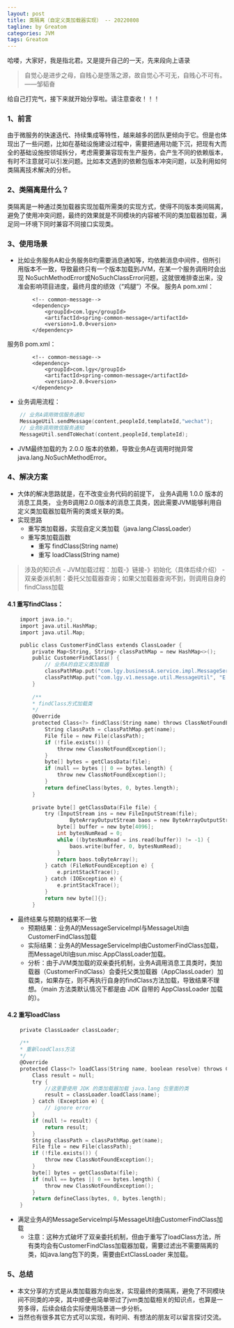 ```yaml
---
layout: post
title: 类隔离（自定义类加载器实现） -- 20220808
tagline: by Greatom
categories: JVM
tags: Greatom
---
```


哈喽，大家好，我是指北君。又是提升自己的一天，先来段向上语录
> 自觉心是进步之母，自贱心是堕落之源，故自觉心不可无，自贱心不可有。——邹韬奋

给自己打完气，接下来就开始分享啦。请注意查收！！！

### 1、前言
由于微服务的快速迭代、持续集成等特性，越来越多的团队更倾向于它。但是也体现出了一些问题，比如在基础设施建设过程中，需要把通用功能下沉，把现有大而全的基础设施按领域拆分，考虑需要兼容现有生产服务，会产生不同的依赖版本，有时不注意就可以引发问题。比如本文遇到的依赖包版本冲突问题，以及利用如何类隔离技术解决的分析。



### 2、类隔离是什么？
类隔离是一种通过类加载器实现加载所需类的实现方式，使得不同版本类间隔离，避免了使用冲突问题，最终的效果就是不同模块的内容被不同的类加载器加载，满足同一环境下同时兼容不同接口实现类。

### 3、使用场景
- 比如业务服务A和业务服务B均需要消息通知等，均依赖消息中间件，但所引用版本不一致，导致最终只有一个版本加载到JVM，在某一个服务调用时会出现 NoSuchMethodError或NoSuchClassError问题，这就很难排查出来，没准会影响项目进度，最终月度的绩效（“鸡腿”）不保。
服务A pom.xml：
```
		<!-- common-message-->
        <dependency>
            <groupId>com.lgy</groupId>
            <artifactId>spring-common-message</artifactId>
            <version>1.0.0<version>
        </dependency>
```
服务B pom.xml：
```
		<!-- common-message-->
        <dependency>
            <groupId>com.lgy</groupId>
            <artifactId>spring-common-message</artifactId>
            <version>2.0.0<version>
        </dependency>
```
- 业务调用流程：
```c
	// 业务A调用微信服务通知
	MessageUtil.sendMessage(content,peopleId,templateId,"wechat");
	// 业务B调用微信服务通知
	MessageUtil.sendToWechat(content,peopleId,templateId);
```
- JVM最终加载的为 2.0.0 版本的依赖，导致业务A在调用时抛异常java.lang.NoSuchMethodError。

### 4、解决方案
- 大体的解决思路就是，在不改变业务代码的前提下， 业务A调用 1.0.0 版本的消息工具类， 业务B调用2.0.0版本的消息工具类，因此需要JVM能够利用自定义类加载器加载所需的类或关联的类。
- 实现思路
	- 重写类加载器，实现自定义类加载（java.lang.ClassLoader）
	- 重写类加载函数
		- 重写 findClass(String name)
		- 重写 loadClass(String name)
> 涉及的知识点
	- JVM加载过程：加载-》链接-》初始化（具体后续介绍）
	- 双亲委派机制：委托父加载器查询；如果父加载器查询不到，则调用自身的findClass加载

#### 4.1 重写findClass：
```c
	import java.io.*;
	import java.util.HashMap;
	import java.util.Map;

	public class CustomerFindClass extends ClassLoader {
		private Map<String, String> classPathMap = new HashMap<>();
		public CustomerFindClass() {
			// 业务A的自定义类加载器
			classPathMap.put("com.lgy.businessA.service.impl.MessageServiceImpl", "E:/dataway-demo/example/target/classes/com/lgy/businessA/service/impl/MessageServiceImpl.class");
			classPathMap.put("com.lgy.v1.message.util.MessageUtil", "E:/dataway-demo/example/target/classes/com/lgy/v1/message/util/MessageUtil.class");
		}
		
		/**
		* findClass方式加载类
		*/
		@Override
		protected Class<?> findClass(String name) throws ClassNotFoundException {
			String classPath = classPathMap.get(name);
			File file = new File(classPath);
			if (!file.exists()) {
				throw new ClassNotFoundException();
			}
			byte[] bytes = getClassData(file);
			if (null == bytes || 0 == bytes.length) {
				throw new ClassNotFoundException();
			}
			return defineClass(bytes, 0, bytes.length);
		}
		
		private byte[] getClassData(File file) {
			try (InputStream ins = new FileInputStream(file); 
					ByteArrayOutputStream baos = new ByteArrayOutputStream()) {
				byte[] buffer = new byte[4096];
				int bytesNumRead = 0;
				while ((bytesNumRead = ins.read(buffer)) != -1) {
					baos.write(buffer, 0, bytesNumRead);
				}
				return baos.toByteArray();
			} catch (FileNotFoundException e) {
				e.printStackTrace();
			} catch (IOException e) {
				e.printStackTrace();
			}
			return new byte[]{};
		}
```
- 最终结果与预期的结果不一致
	- 预期结果：业务A的MessageServiceImpl与MessageUtil由CustomerFindClass加载
	- 实际结果：业务A的MessageServiceImpl由CustomerFindClass加载，而MessageUtil由sun.misc.AppClassLoader加载。
	- 分析：由于JVM类加载的双亲委托机制，业务A调用消息工具类时，类加载器（CustomerFindClass）会委托父类加载器（AppClassLoader）加载类，如果存在，则不再执行自身的findClass方法加载，导致结果不理想。（main 方法类默认情况下都是由 JDK 自带的 AppClassLoader 加载的）。
#### 4.2 重写loadClass
```c
	private ClassLoader classLoader;
	
	/**
	* 重新loadClass方法
	*/
	@Override
    protected Class<?> loadClass(String name, boolean resolve) throws ClassNotFoundException {
        Class result = null;
        try {
            //这里要使用 JDK 的类加载器加载 java.lang 包里面的类
            result = classLoader.loadClass(name);
        } catch (Exception e) {
            // ignore error
        }
        if (null != result) {
            return result;
        }
        String classPath = classPathMap.get(name);
        File file = new File(classPath);
        if (!file.exists()) {
            throw new ClassNotFoundException();
        }
        byte[] bytes = getClassData(file);
        if (null == bytes || 0 == bytes.length) {
            throw new ClassNotFoundException();
        }
        return defineClass(bytes, 0, bytes.length);
    }
```
- 满足业务A的MessageServiceImpl与MessageUtil由CustomerFindClass加载
	- 注意：这种方式破坏了双亲委托机制，但由于重写了loadClass方法，所有类均会有CustomerFindClass加载器加载，需要过滤出不需要隔离的类，如java.lang包下的类，需要由ExtClassLoader 来加载。

### 5、总结
- 本文分享的方式是从类加载器方向出发，实现最终的类隔离，避免了不同模块间不同类的冲突，其中顺便也简单带过了jvm类加载相关的知识点，也算是一劳多得，后续会结合实际使用场景进一步分析。
- 当然也有很多其它方式可以实现，有时间、有想法的朋友可以留言探讨交流。

